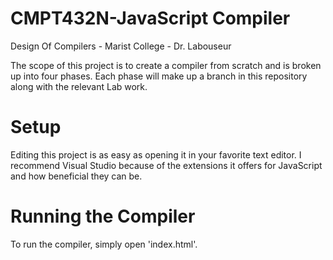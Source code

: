 # CMPT432N-JavaScript Compiler
Design Of Compilers - Marist College - Dr. Labouseur

The scope of this project is to create a compiler from scratch and is broken up into four phases. Each phase will make up a branch in this repository along with the relevant Lab work.

# Setup
Editing this project is as easy as opening it in your favorite text editor. I recommend Visual Studio because of the extensions it offers for JavaScript and how beneficial they can be.

# Running the Compiler
To run the compiler, simply open 'index.html'.
